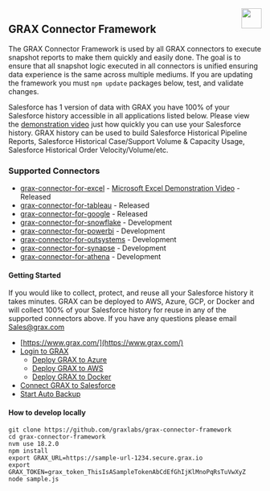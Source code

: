<img src="https://www.grax.com/wp-content/uploads/2023/03/Profile-Yt-256x256.png" align="right" height="40" width="40" >

## GRAX Connector Framework

The GRAX Connector Framework is used by all GRAX connectors to execute snapshot reports to make them quickly and easily done. The goal is to ensure that all snapshot logic executed in all connectors is unified ensuring data experience is the same across multiple mediums. If you are updating the framework you must ```npm update``` packages below, test, and validate changes.

Salesforce has 1 version of data with GRAX you have 100% of your Salesforce history accessible in all applications listed below. Please view the [demonstration video](https://www.grax.com/blog/create-snapshot-reports-with-our-salesforce-excel-connector/) just how quickly you can use your Salesforce history. GRAX history can be used to build Salesforce Historical Pipeline Reports, Salesforce Historical Case/Support Volume & Capacity Usage, Salesforce Historical Order Velocity/Volume/etc.


### Supported Connectors
* [grax-connector-for-excel](https://github.com/graxlabs/grax-connector-for-excel/) - [Microsoft Excel Demonstration Video](https://www.grax.com/blog/create-snapshot-reports-with-our-salesforce-excel-connector/) - Released
* [grax-connector-for-tableau](https://github.com/graxlabs/grax-connector-for-tableau) - Released 
* [grax-connector-for-google](https://www.grax.com/blog/how-to-pull-data-from-salesforce-to-google-sheets/) - Released
* [grax-connector-for-snowflake](https://github.com/graxlabs/grax-connector-framework) - Development
* [grax-connector-for-powerbi](https://github.com/graxlabs/grax-connector-framework) - Development
* [grax-connector-for-outsystems](https://github.com/graxlabs/grax-connector-framework) - Development
* [grax-connector-for-synapse](https://github.com/graxlabs/grax-connector-framework) - Development
* [grax-connector-for-athena](https://github.com/graxlabs/grax-connector-framework) - Development

#### Getting Started
If you would like to collect, protect, and reuse all your Salesforce history it takes minutes. GRAX can be deployed to AWS, Azure, GCP, or Docker and will collect 100% of your Salesforce history for reuse in any of the supported connectors above. If you have any questions please email [Sales@grax.com](mailto:sales@grax.com?subject=GRAX%20Connector%20Framework%20Request)

* [https://www.grax.com/](https://www.grax.com/)
* [Login to GRAX](https://platform.grax.com/)
    * [Deploy GRAX to Azure](https://documentation.grax.com/docs/azure-connection)
    * [Deploy GRAX to AWS](https://documentation.grax.com/docs/platform-basics#deploying-a-grax-application)
    * [Deploy GRAX to Docker](https://documentation.grax.com/docs/docker-desktop-install)
* [Connect GRAX to Salesforce](https://documentation.grax.com/docs/connecting-salesforce)
* [Start Auto Backup](https://documentation.grax.com/docs/auto-backup) 

#### How to develop locally
```
git clone https://github.com/graxlabs/grax-connector-framework
cd grax-connector-framework
nvm use 18.2.0
npm install
export GRAX_URL=https://sample-url-1234.secure.grax.io
export GRAX_TOKEN=grax_token_ThisIsASampleTokenAbCdEfGhIjKlMnoPqRsTuVwXyZ
node sample.js
```




